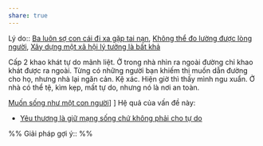 ```yaml
---
share: true
---
```

Lý do:: [Ba luôn sợ con cái đi xa gặp tai nạn](../../../2%20M%E1%BB%91i%20quan%20h%E1%BB%87/Gia%20%C4%91%C3%ACnh/Ba/Ba%20lu%C3%B4n%20s%E1%BB%A3%20con%20c%C3%A1i%20%C4%91i%20xa%20g%E1%BA%B7p%20tai%20n%E1%BA%A1n.md), [Không thể đo lường được lòng người](./Kh%C3%B4ng%20th%E1%BB%83%20%C4%91o%20l%C6%B0%E1%BB%9Dng%20%C4%91%C6%B0%E1%BB%A3c%20l%C3%B2ng%20ng%C6%B0%E1%BB%9Di.md), [Xây dựng một xã hội lý tưởng là bất khả](../X%C3%A2y%20d%E1%BB%B1ng%20m%E1%BB%99t%20x%C3%A3%20h%E1%BB%99i%20l%C3%BD%20t%C6%B0%E1%BB%9Fng%20l%C3%A0%20b%E1%BA%A5t%20kh%E1%BA%A3.md)

Cấp 2 khao khát tự do mãnh liệt. Ở trong nhà nhìn ra ngoài đường chỉ khao khát được ra ngoài. Từng có những người bạn khiếm thị muốn dẫn đường cho họ, nhưng nhà lại ngăn cản. Kệ xác. 
Hiện giờ thì thấy mình ngu xuẩn. Ở nhà có thể tệ, kìm kẹp, mất tự do, nhưng nó là nơi an toàn.

[Muốn sống như một con người](../Khao%20kh%C3%A1t%20s%E1%BB%91ng%20t%C3%ADch%20c%E1%BB%B1c/Mu%E1%BB%91n%20s%E1%BB%91ng%20nh%C6%B0%20m%E1%BB%99t%20con%20ng%C6%B0%E1%BB%9Di.md)] ] 
Hệ quả của vấn đề này:
- [Yêu thương là giữ mạng sống chứ không phải cho tự do](../Y%C3%AAu,%20t%E1%BB%B1%20do/Y%C3%AAu%20th%C6%B0%C6%A1ng%20l%C3%A0%20gi%E1%BB%AF%20m%E1%BA%A1ng%20s%E1%BB%91ng%20ch%E1%BB%A9%20kh%C3%B4ng%20ph%E1%BA%A3i%20cho%20t%E1%BB%B1%20do.md)


%%
Giải pháp gợi ý:: 
%%


